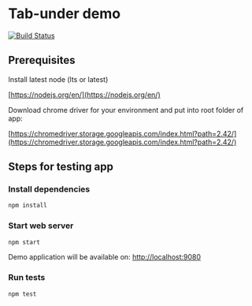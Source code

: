 # Tab-under demo

[![Build Status](https://travis-ci.org/Majesko/test-work.svg?branch=master)](https://travis-ci.org/Majesko/test-work)

## Prerequisites

Install latest node (lts or latest)

[https://nodejs.org/en/](https://nodejs.org/en/)

Download chrome driver for your environment and put into root folder of app:

[https://chromedriver.storage.googleapis.com/index.html?path=2.42/](https://chromedriver.storage.googleapis.com/index.html?path=2.42/)

## Steps for testing app

### Install dependencies

```bash
npm install
```

### Start web server

```bash
npm start
```

Demo application will be available on: [http://localhost:9080](http://localhost:9080)

### Run tests

```bash
npm test
```